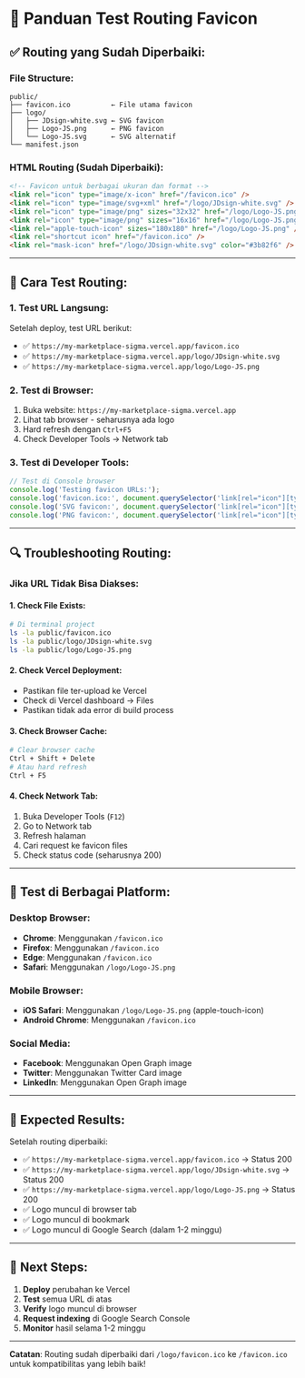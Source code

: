 # 🔗 Panduan Test Routing Favicon

## ✅ **Routing yang Sudah Diperbaiki:**

### **File Structure:**
```
public/
├── favicon.ico          ← File utama favicon
├── logo/
│   ├── JDsign-white.svg ← SVG favicon
│   ├── Logo-JS.png      ← PNG favicon
│   └── Logo-JS.svg      ← SVG alternatif
└── manifest.json
```

### **HTML Routing (Sudah Diperbaiki):**
```html
<!-- Favicon untuk berbagai ukuran dan format -->
<link rel="icon" type="image/x-icon" href="/favicon.ico" />
<link rel="icon" type="image/svg+xml" href="/logo/JDsign-white.svg" />
<link rel="icon" type="image/png" sizes="32x32" href="/logo/Logo-JS.png" />
<link rel="icon" type="image/png" sizes="16x16" href="/logo/Logo-JS.png" />
<link rel="apple-touch-icon" sizes="180x180" href="/logo/Logo-JS.png" />
<link rel="shortcut icon" href="/favicon.ico" />
<link rel="mask-icon" href="/logo/JDsign-white.svg" color="#3b82f6" />
```

---

## 🧪 **Cara Test Routing:**

### **1. Test URL Langsung:**
Setelah deploy, test URL berikut:
- ✅ `https://my-marketplace-sigma.vercel.app/favicon.ico`
- ✅ `https://my-marketplace-sigma.vercel.app/logo/JDsign-white.svg`
- ✅ `https://my-marketplace-sigma.vercel.app/logo/Logo-JS.png`

### **2. Test di Browser:**
1. Buka website: `https://my-marketplace-sigma.vercel.app`
2. Lihat tab browser - seharusnya ada logo
3. Hard refresh dengan `Ctrl+F5`
4. Check Developer Tools → Network tab

### **3. Test di Developer Tools:**
```javascript
// Test di Console browser
console.log('Testing favicon URLs:');
console.log('favicon.ico:', document.querySelector('link[rel="icon"][type="image/x-icon"]')?.href);
console.log('SVG favicon:', document.querySelector('link[rel="icon"][type="image/svg+xml"]')?.href);
console.log('PNG favicon:', document.querySelector('link[rel="icon"][type="image/png"]')?.href);
```

---

## 🔍 **Troubleshooting Routing:**

### **Jika URL Tidak Bisa Diakses:**

#### **1. Check File Exists:**
```bash
# Di terminal project
ls -la public/favicon.ico
ls -la public/logo/JDsign-white.svg
ls -la public/logo/Logo-JS.png
```

#### **2. Check Vercel Deployment:**
- Pastikan file ter-upload ke Vercel
- Check di Vercel dashboard → Files
- Pastikan tidak ada error di build process

#### **3. Check Browser Cache:**
```bash
# Clear browser cache
Ctrl + Shift + Delete
# Atau hard refresh
Ctrl + F5
```

#### **4. Check Network Tab:**
1. Buka Developer Tools (`F12`)
2. Go to Network tab
3. Refresh halaman
4. Cari request ke favicon files
5. Check status code (seharusnya 200)

---

## 📱 **Test di Berbagai Platform:**

### **Desktop Browser:**
- **Chrome**: Menggunakan `/favicon.ico`
- **Firefox**: Menggunakan `/favicon.ico`
- **Edge**: Menggunakan `/favicon.ico`
- **Safari**: Menggunakan `/logo/Logo-JS.png`

### **Mobile Browser:**
- **iOS Safari**: Menggunakan `/logo/Logo-JS.png` (apple-touch-icon)
- **Android Chrome**: Menggunakan `/favicon.ico`

### **Social Media:**
- **Facebook**: Menggunakan Open Graph image
- **Twitter**: Menggunakan Twitter Card image
- **LinkedIn**: Menggunakan Open Graph image

---

## 🎯 **Expected Results:**

Setelah routing diperbaiki:
- ✅ `https://my-marketplace-sigma.vercel.app/favicon.ico` → Status 200
- ✅ `https://my-marketplace-sigma.vercel.app/logo/JDsign-white.svg` → Status 200
- ✅ `https://my-marketplace-sigma.vercel.app/logo/Logo-JS.png` → Status 200
- ✅ Logo muncul di browser tab
- ✅ Logo muncul di bookmark
- ✅ Logo muncul di Google Search (dalam 1-2 minggu)

---

## 🚀 **Next Steps:**

1. **Deploy** perubahan ke Vercel
2. **Test** semua URL di atas
3. **Verify** logo muncul di browser
4. **Request indexing** di Google Search Console
5. **Monitor** hasil selama 1-2 minggu

---

**Catatan**: Routing sudah diperbaiki dari `/logo/favicon.ico` ke `/favicon.ico` untuk kompatibilitas yang lebih baik!
